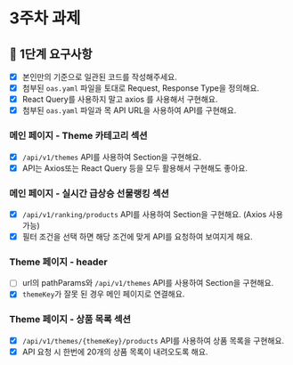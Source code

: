 # 3주차 과제

## 📝 1단계 요구사항

- [x] 본인만의 기준으로 일관된 코드를 작성해주세요.
- [x] 첨부된 `oas.yaml` 파일을 토대로 Request, Response Type을 정의해요.
- [x] React Query를 사용하지 말고 axios 를 사용해서 구현해요.
- [x] 첨부된 `oas.yaml` 파일과 목 API URL을 사용하여 API를 구현해요.

### 메인 페이지 - Theme 카테고리 섹션

- [x] `/api/v1/themes` API를 사용하여 Section을 구현해요.
- [x] API는 Axios또는 React Query 등을 모두 활용해서 구현해도 좋아요.

### 메인 페이지 - 실시간 급상승 선물랭킹 섹션

- [x] `/api/v1/ranking/products` API를 사용하여 Section을 구현해요. (Axios 사용
      가능)
- [x] 필터 조건을 선택 하면 해당 조건에 맞게 API를 요청하여 보여지게 해요.

### Theme 페이지 - header

- [ ] url의 pathParams와 `/api/v1/themes` API를 사용하여 Section을 구현해요.
- [x] `themeKey`가 잘못 된 경우 메인 페이지로 연결해요.

### Theme 페이지 - 상품 목록 섹션

- [x] `/api/v1/themes/{themeKey}/products` API를 사용하여 상품 목록을 구현해요.
- [x] API 요청 시 한번에 20개의 상품 목록이 내려오도록 해요.
